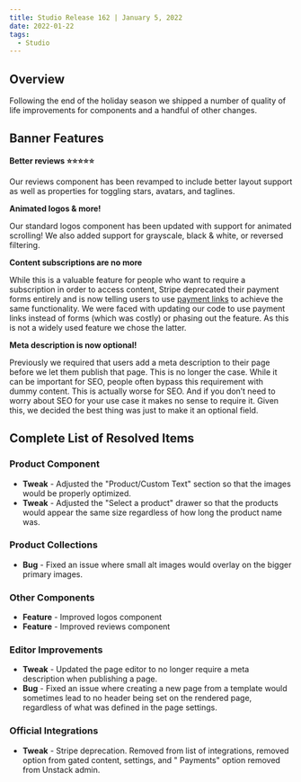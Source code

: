 ```yaml
---
title: Studio Release 162 | January 5, 2022
date: 2022-01-22
tags:
  - Studio
---
```


## Overview

Following the end of the holiday season we shipped a number of quality of life improvements for components and a handful
of other changes.

## Banner Features

**Better reviews ⭐⭐⭐⭐⭐**

Our reviews component has been revamped to include better layout support as well as properties for toggling stars,
avatars, and taglines.

**Animated logos & more!**

Our standard logos component has been updated with support for animated scrolling! We also added support for grayscale,
black & white, or reversed filtering.

**Content subscriptions are no more**

While this is a valuable feature for people who want to require a subscription in order to access content, Stripe
deprecated their payment forms entirely and is now telling users to
use [payment links](https://stripe.com/payments/payment-links) to achieve the same functionality. We were faced with
updating our code to use payment links instead of forms (which was costly) or phasing out the feature. As this is not a
widely used feature we chose the latter.

**Meta description is now optional!**

Previously we required that users add a meta description to their page before we let them publish that page. This is no
longer the case. While it can be important for SEO, people often bypass this requirement with dummy content. This is
actually worse for SEO. And if you don’t need to worry about SEO for your use case it makes no sense to require it.
Given this, we decided the best thing was just to make it an optional field.

## Complete List of Resolved Items

### Product Component

* **Tweak** - Adjusted the "Product/Custom Text" section so that the images would be properly optimized.
* **Tweak** - Adjusted the "Select a product" drawer so that the products would appear the same size regardless of how
  long the product name was.

### Product Collections

* **Bug** - Fixed an issue where small alt images would overlay on the bigger primary images.

### Other Components

* **Feature** - Improved logos component
* **Feature** - Improved reviews component

### Editor Improvements

* **Tweak** - Updated the page editor to no longer require a meta description when publishing a page.
* **Bug** - Fixed an issue where creating a new page from a template would sometimes lead to no header being set on the
  rendered page, regardless of what was defined in the page settings.

### Official Integrations

* **Tweak** - Stripe deprecation. Removed from list of integrations, removed option from gated content, settings, and "
  Payments" option removed from Unstack admin.
